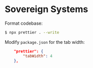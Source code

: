 # Sovereign Systems

Format codebase:

```sh
$ npx prettier . --write
```

Modify `package.json` for the tab width:

```json
    "prettier": {
        "tabWidth": 4
    },
```
